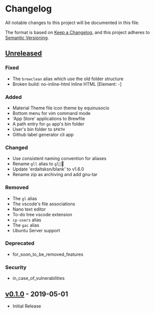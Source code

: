 # Changelog

All notable changes to this project will be documented in this file.

The format is based on [Keep a Changelog](https://keepachangelog.com/), and this
project adheres to [Semantic Versioning](https://semver.org/).

## [Unreleased]

### Fixed

- The `brewclean` alias which use the old folder structure
- Broken build: no-inline-html Inline HTML [Element: -]

### Added

- Material Theme file icon theme by equinusocio
- Bottom menu for vim command mode
- 'App Store' applications to Brewfile
- A path entry for `go` app's bin folder
- User's bin folder to `$PATH`
- Github label generator cli app

### Changed

- Use consistent naming convention for aliases
- Rename `gll` alias to `gl`
- Update 'erdaltsksn/blank' to v1.6.0
- Rename zip as archiving and add gnu-tar

### Removed

- The `gl` alias
- The vscode's file associations
- Nano text editor
- To-do tree vscode extension
- `cp-users` alias
- The `gac` alias
- Ubuntu Server support

### Deprecated

- for_soon_to_be_removed_features

### Security

- in_case_of_vulnerabilities

## [v0.1.0] - 2019-05-01

- Initial Release

[Unreleased]: https://github.com/erdaltsksn/dotfiles/compare/v0.1.0...HEAD
[v0.1.0]: https://github.com/erdaltsksn/dotfiles/releases/tag/v0.1.0
